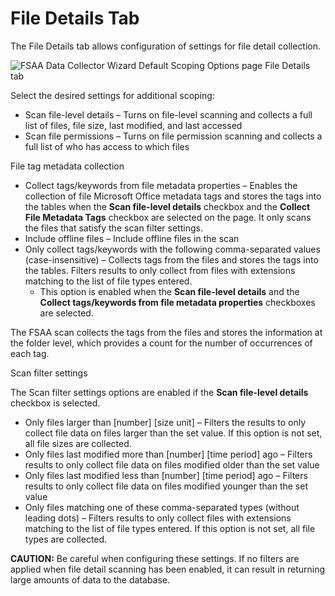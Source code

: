 # File Details Tab

The File Details tab allows configuration of settings for file detail collection.

![FSAA Data Collector Wizard Default Scoping Options page File Details tab](/img/product_docs/accessanalyzer/11.6/admin/datacollector/fsaa/defaultscopingoptions/filedetails.webp)

Select the desired settings for additional scoping:

- Scan file-level details – Turns on file-level scanning and collects a full list of files, file
  size, last modified, and last accessed
- Scan file permissions – Turns on file permission scanning and collects a full list of who has
  access to which files

File tag metadata collection

- Collect tags/keywords from file metadata properties – Enables the collection of file Microsoft
  Office metadata tags and stores the tags into the tables when the **Scan file-level details**
  checkbox and the **Collect File Metadata Tags** checkbox are selected on the page. It only scans
  the files that satisfy the scan filter settings.
- Include offline files – Include offline files in the scan
- Only collect tags/keywords with the following comma-separated values (case-insensitive) – Collects
  tags from the files and stores the tags into the tables. Filters results to only collect from
  files with extensions matching to the list of file types entered.
    - This option is enabled when the **Scan file-level details** and the **Collect tags/keywords
      from file metadata properties** checkboxes are selected.

The FSAA scan collects the tags from the files and stores the information at the folder level, which
provides a count for the number of occurrences of each tag.

Scan filter settings

The Scan filter settings options are enabled if the **Scan file-level details** checkbox is
selected.

- Only files larger than [number] [size unit] – Filters the results to only collect file data on
  files larger than the set value. If this option is not set, all file sizes are collected.
- Only files last modified more than [number] [time period] ago – Filters results to only collect
  file data on files modified older than the set value
- Only files last modified less than [number] [time period] ago – Filters results to only collect
  file data on files modified younger than the set value
- Only files matching one of these comma-separated types (without leading dots) – Filters results to
  only collect files with extensions matching to the list of file types entered. If this option is
  not set, all file types are collected.

**CAUTION:** Be careful when configuring these settings. If no filters are applied when file detail
scanning has been enabled, it can result in returning large amounts of data to the database.
